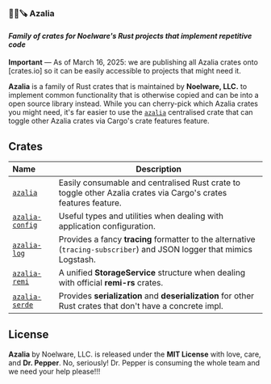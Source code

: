 ### 🐻‍❄️🪚 Azalia
#### *Family of crates for Noelware's Rust projects that implement repetitive code*

**Important** — As of March 16, 2025: we are publishing all Azalia crates onto [crates.io] so it can be easily accessible to projects that might need it.

**Azalia** is a family of Rust crates that is maintained by **Noelware, LLC.** to implement common functionality that is otherwise copied and can be into a open source library instead. While you can cherry-pick which Azalia crates you might need, it's far easier to use the [`azalia`] centralised crate that can toggle other Azalia crates via Cargo's crate features feature.

## Crates
| Name                   | Description                                                                                                            |
| :--------------------- | ---------------------------------------------------------------------------------------------------------------------- |
| [`azalia`]             | Easily consumable and centralised Rust crate to toggle other Azalia crates via Cargo's crates features feature.        |
| [`azalia-config`]      | Useful types and utilities when dealing with application configuration.                                                |
| [`azalia-log`]         | Provides a fancy **tracing** formatter to the alternative (`tracing-subscriber`) and JSON logger that mimics Logstash. |
| [`azalia-remi`]        | A unified **StorageService** structure when dealing with official **remi-rs** crates.                                  |
| [`azalia-serde`]       | Provides **serialization** and **deserialization** for other Rust crates that don't have a concrete impl.              |


## License
**Azalia** by Noelware, LLC. is released under the **MIT License** with love, care, and **Dr. Pepper**. No, seriously! Dr. Pepper is consuming the whole team and we need your help please!!!

[`azalia-proc-macros`]: ./crates/proc-macros
[`azalia-config`]:      ./crates/config
[`azalia-serde`]:       ./crates/serde
[`azalia-remi`]:        ./crates/remi
[`azalia-log`]:         ./crates/log
[`azalia`]:             ./crates/azalia
